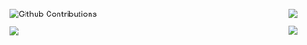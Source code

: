 <div style="float: right;">
  <p>
    <img src="https://github-readme-stats.vercel.app/api?username=diegorubin&theme=buefy&hide_border=true" />
  </p>
  <p>
    <img src="https://github-readme-stats.vercel.app/api/top-langs?username=diegorubin&hide=css,html&theme=buefy&hide_border=true" />
  </p>
</div>

![Github Contributions](https://github-readme-streak-stats.herokuapp.com/?user=diegorubin&hide_border=true)

![](http://estruyf-github.azurewebsites.net/api/VisitorHit?user=diegorubin&countColorcountColor)
